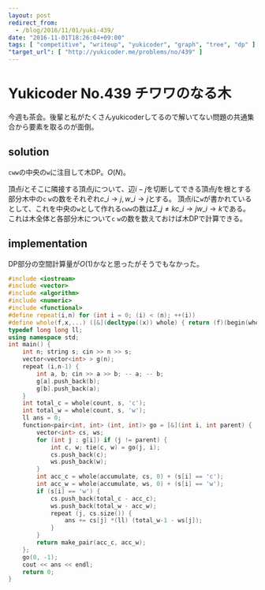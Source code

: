 ```yaml
---
layout: post
redirect_from:
  - /blog/2016/11/01/yuki-439/
date: "2016-11-01T18:26:04+09:00"
tags: [ "competitive", "writeup", "yukicoder", "graph", "tree", "dp" ]
"target_url": [ "http://yukicoder.me/problems/no/439" ]
---
```


# Yukicoder No.439 チワワのなる木

今週も茶会。後輩と私がたくさんyukicoderしてるので解いてない問題の共通集合から要素を取るのが面倒。

## solution

`cww`の中央の`w`に注目して木DP。$O(N)$。

頂点$i$とそこに隣接する頂点$j$について、辺$i - j$を切断してできる頂点$j$を根とする部分木中の`c` `w`の数をそれぞれ$c\_{i \to j}, w\_{i \to j}$とする。
頂点$i$に`w`が書かれているとして、これを中央の`w`として作れる`cww`の数は$\Sigma\_{j \ne k} c\_{i \to j} w\_{i \to k}$である。
これは木全体と各部分木について`c` `w`の数を数えておけば木DPで計算できる。

## implementation

DP部分の空間計算量が$O(1)$かなと思ったがそうでもなかった。

``` c++
#include <iostream>
#include <vector>
#include <algorithm>
#include <numeric>
#include <functional>
#define repeat(i,n) for (int i = 0; (i) < (n); ++(i))
#define whole(f,x,...) ([&](decltype((x)) whole) { return (f)(begin(whole), end(whole), ## __VA_ARGS__); })(x)
typedef long long ll;
using namespace std;
int main() {
    int n; string s; cin >> n >> s;
    vector<vector<int> > g(n);
    repeat (i,n-1) {
        int a, b; cin >> a >> b; -- a; -- b;
        g[a].push_back(b);
        g[b].push_back(a);
    }
    int total_c = whole(count, s, 'c');
    int total_w = whole(count, s, 'w');
    ll ans = 0;
    function<pair<int, int> (int, int)> go = [&](int i, int parent) {
        vector<int> cs, ws;
        for (int j : g[i]) if (j != parent) {
            int c, w; tie(c, w) = go(j, i);
            cs.push_back(c);
            ws.push_back(w);
        }
        int acc_c = whole(accumulate, cs, 0) + (s[i] == 'c');
        int acc_w = whole(accumulate, ws, 0) + (s[i] == 'w');
        if (s[i] == 'w') {
            cs.push_back(total_c - acc_c);
            ws.push_back(total_w - acc_w);
            repeat (j, cs.size()) {
                ans += cs[j] *(ll) (total_w-1 - ws[j]);
            }
        }
        return make_pair(acc_c, acc_w);
    };
    go(0, -1);
    cout << ans << endl;
    return 0;
}
```
